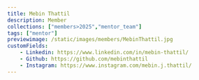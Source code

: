 ```yaml
---
title: Mebin Thattil
description: Member
collections: ["members>2025","mentor_team"]
tags: ["mentor"]
previewimage: /static/images/members/MebinThattil.jpg
customFields:
    - Linkedin: https://www.linkedin.com/in/mebin-thattil/
    - Github: https://github.com/mebinthattil
    - Instagram: https://www.instagram.com/mebin.j.thattil/
---
```

